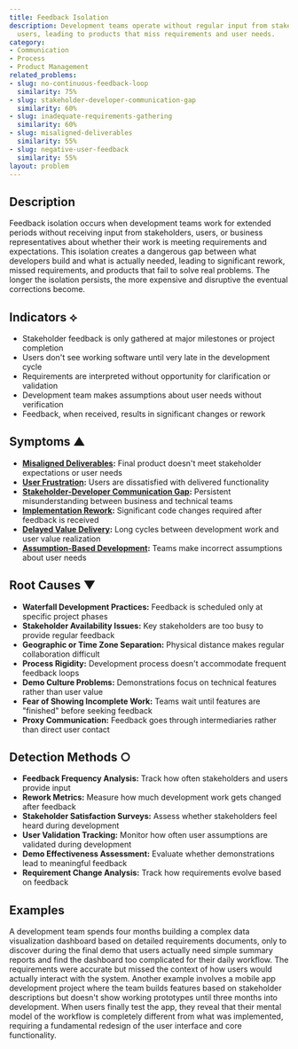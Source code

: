 ```yaml
---
title: Feedback Isolation
description: Development teams operate without regular input from stakeholders and
  users, leading to products that miss requirements and user needs.
category:
- Communication
- Process
- Product Management
related_problems:
- slug: no-continuous-feedback-loop
  similarity: 75%
- slug: stakeholder-developer-communication-gap
  similarity: 60%
- slug: inadequate-requirements-gathering
  similarity: 60%
- slug: misaligned-deliverables
  similarity: 55%
- slug: negative-user-feedback
  similarity: 55%
layout: problem
---
```


## Description

Feedback isolation occurs when development teams work for extended periods without receiving input from stakeholders, users, or business representatives about whether their work is meeting requirements and expectations. This isolation creates a dangerous gap between what developers build and what is actually needed, leading to significant rework, missed requirements, and products that fail to solve real problems. The longer the isolation persists, the more expensive and disruptive the eventual corrections become.

## Indicators ⟡

- Stakeholder feedback is only gathered at major milestones or project completion
- Users don't see working software until very late in the development cycle
- Requirements are interpreted without opportunity for clarification or validation
- Development team makes assumptions about user needs without verification
- Feedback, when received, results in significant changes or rework

## Symptoms ▲

- **[Misaligned Deliverables](misaligned-deliverables.md):** Final product doesn't meet stakeholder expectations or user needs
- **[User Frustration](user-frustration.md):** Users are dissatisfied with delivered functionality
- **[Stakeholder-Developer Communication Gap](stakeholder-developer-communication-gap.md):** Persistent misunderstanding between business and technical teams
- **[Implementation Rework](implementation-rework.md):** Significant code changes required after feedback is received
- **[Delayed Value Delivery](delayed-value-delivery.md):** Long cycles between development work and user value realization
- **[Assumption-Based Development](assumption-based-development.md):** Teams make incorrect assumptions about user needs

## Root Causes ▼

- **Waterfall Development Practices:** Feedback is scheduled only at specific project phases
- **Stakeholder Availability Issues:** Key stakeholders are too busy to provide regular feedback
- **Geographic or Time Zone Separation:** Physical distance makes regular collaboration difficult
- **Process Rigidity:** Development process doesn't accommodate frequent feedback loops
- **Demo Culture Problems:** Demonstrations focus on technical features rather than user value
- **Fear of Showing Incomplete Work:** Teams wait until features are "finished" before seeking feedback
- **Proxy Communication:** Feedback goes through intermediaries rather than direct user contact

## Detection Methods ○

- **Feedback Frequency Analysis:** Track how often stakeholders and users provide input
- **Rework Metrics:** Measure how much development work gets changed after feedback
- **Stakeholder Satisfaction Surveys:** Assess whether stakeholders feel heard during development
- **User Validation Tracking:** Monitor how often user assumptions are validated during development
- **Demo Effectiveness Assessment:** Evaluate whether demonstrations lead to meaningful feedback
- **Requirement Change Analysis:** Track how requirements evolve based on feedback

## Examples

A development team spends four months building a complex data visualization dashboard based on detailed requirements documents, only to discover during the final demo that users actually need simple summary reports and find the dashboard too complicated for their daily workflow. The requirements were accurate but missed the context of how users would actually interact with the system. Another example involves a mobile app development project where the team builds features based on stakeholder descriptions but doesn't show working prototypes until three months into development. When users finally test the app, they reveal that their mental model of the workflow is completely different from what was implemented, requiring a fundamental redesign of the user interface and core functionality.